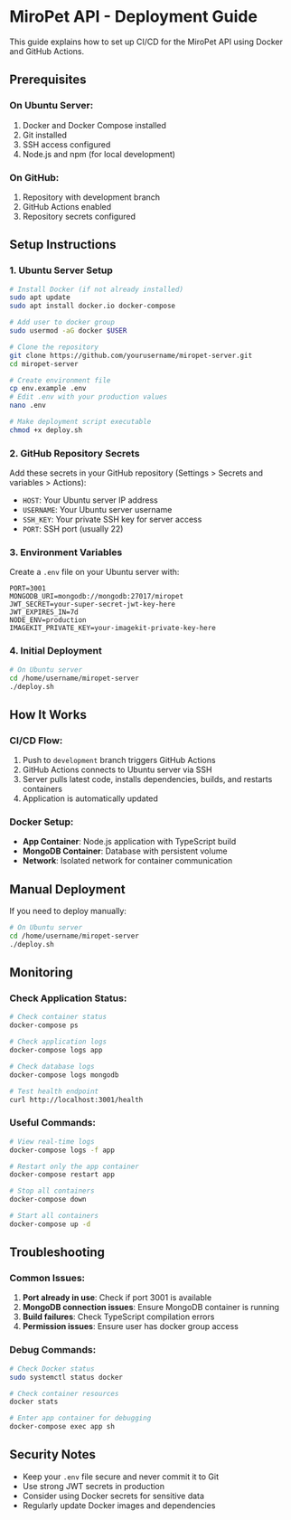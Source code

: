 # MiroPet API - Deployment Guide

This guide explains how to set up CI/CD for the MiroPet API using Docker and GitHub Actions.

## Prerequisites

### On Ubuntu Server:

1. Docker and Docker Compose installed
2. Git installed
3. SSH access configured
4. Node.js and npm (for local development)

### On GitHub:

1. Repository with development branch
2. GitHub Actions enabled
3. Repository secrets configured

## Setup Instructions

### 1. Ubuntu Server Setup

```bash
# Install Docker (if not already installed)
sudo apt update
sudo apt install docker.io docker-compose

# Add user to docker group
sudo usermod -aG docker $USER

# Clone the repository
git clone https://github.com/yourusername/miropet-server.git
cd miropet-server

# Create environment file
cp env.example .env
# Edit .env with your production values
nano .env

# Make deployment script executable
chmod +x deploy.sh
```

### 2. GitHub Repository Secrets

Add these secrets in your GitHub repository (Settings > Secrets and variables > Actions):

- `HOST`: Your Ubuntu server IP address
- `USERNAME`: Your Ubuntu server username
- `SSH_KEY`: Your private SSH key for server access
- `PORT`: SSH port (usually 22)

### 3. Environment Variables

Create a `.env` file on your Ubuntu server with:

```env
PORT=3001
MONGODB_URI=mongodb://mongodb:27017/miropet
JWT_SECRET=your-super-secret-jwt-key-here
JWT_EXPIRES_IN=7d
NODE_ENV=production
IMAGEKIT_PRIVATE_KEY=your-imagekit-private-key-here
```

### 4. Initial Deployment

```bash
# On Ubuntu server
cd /home/username/miropet-server
./deploy.sh
```

## How It Works

### CI/CD Flow:

1. Push to `development` branch triggers GitHub Actions
2. GitHub Actions connects to Ubuntu server via SSH
3. Server pulls latest code, installs dependencies, builds, and restarts containers
4. Application is automatically updated

### Docker Setup:

- **App Container**: Node.js application with TypeScript build
- **MongoDB Container**: Database with persistent volume
- **Network**: Isolated network for container communication

## Manual Deployment

If you need to deploy manually:

```bash
# On Ubuntu server
cd /home/username/miropet-server
./deploy.sh
```

## Monitoring

### Check Application Status:

```bash
# Check container status
docker-compose ps

# Check application logs
docker-compose logs app

# Check database logs
docker-compose logs mongodb

# Test health endpoint
curl http://localhost:3001/health
```

### Useful Commands:

```bash
# View real-time logs
docker-compose logs -f app

# Restart only the app container
docker-compose restart app

# Stop all containers
docker-compose down

# Start all containers
docker-compose up -d
```

## Troubleshooting

### Common Issues:

1. **Port already in use**: Check if port 3001 is available
2. **MongoDB connection issues**: Ensure MongoDB container is running
3. **Build failures**: Check TypeScript compilation errors
4. **Permission issues**: Ensure user has docker group access

### Debug Commands:

```bash
# Check Docker status
sudo systemctl status docker

# Check container resources
docker stats

# Enter app container for debugging
docker-compose exec app sh
```

## Security Notes

- Keep your `.env` file secure and never commit it to Git
- Use strong JWT secrets in production
- Consider using Docker secrets for sensitive data
- Regularly update Docker images and dependencies

